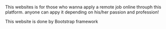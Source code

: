 
This websites is for those who wanna apply a remote job 
online throuph this platform.
anyone can appy it depending on his/her passion and profession!

This website is done by Bootstrap framework
